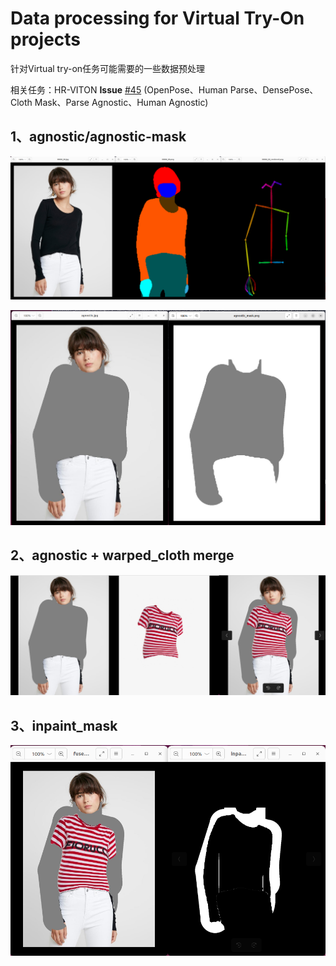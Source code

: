 

# Data processing for Virtual Try-On projects

针对Virtual try-on任务可能需要的一些数据预处理

相关任务：HR-VITON **Issue** [#45](https://github.com/sangyun884/HR-VITON/issues/45) (OpenPose、Human Parse、DensePose、Cloth Mask、Parse Agnostic、Human Agnostic)

## 1、agnostic/agnostic-mask
![](./assets/input1.png)

![](./assets/agnostic_w_mask.png)


## 2、agnostic + warped_cloth merge

![](./assets/input2.png)

## 3、inpaint_mask
![](./assets/inpaint_mask.png)













